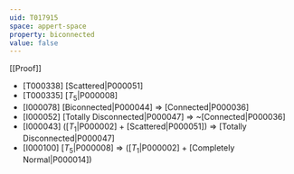 ```yaml
---
uid: T017915
space: appert-space
property: biconnected
value: false
---
```

[[Proof]]

* [T000338] [Scattered|P000051]
* [T000335] [$T_5$|P000008]
* [I000078] [Biconnected|P000044] => [Connected|P000036]
* [I000052] [Totally Disconnected|P000047] => ~[Connected|P000036]
* [I000043] ([$T_1$|P000002] + [Scattered|P000051]) => [Totally Disconnected|P000047]
* [I000100] [$T_5$|P000008] => ([$T_1$|P000002] + [Completely Normal|P000014])

